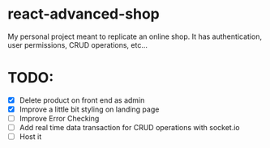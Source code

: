 # react-advanced-shop
My personal project meant to replicate an online shop. It has authentication, user permissions, CRUD operations, etc...

# TODO:
- [x] Delete product on front end as admin
- [x] Improve a little bit styling on landing page
- [ ] Improve Error Checking
- [ ] Add real time data transaction for CRUD operations with socket.io
- [ ] Host it
